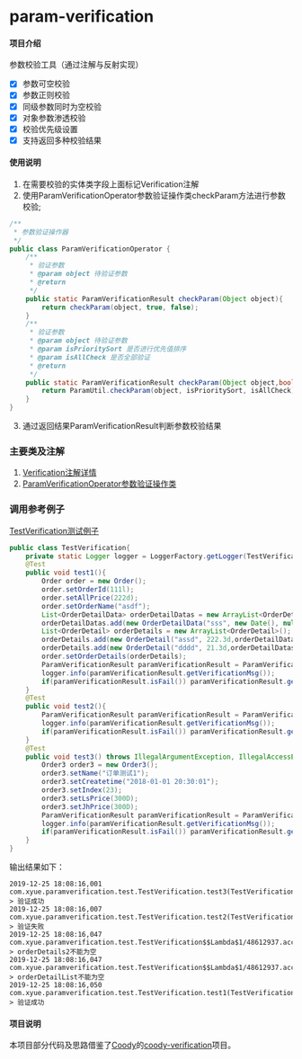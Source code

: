 # param-verification

#### 项目介绍
参数校验工具（通过注解与反射实现）
- [x] 参数可空校验
- [x] 参数正则校验
- [x] 同级参数同时为空校验
- [x] 对象参数渗透校验
- [x] 校验优先级设置
- [x] 支持返回多种校验结果

#### 使用说明
1. 在需要校验的实体类字段上面标记Verification注解
2. 使用ParamVerificationOperator参数验证操作类checkParam方法进行参数校验;
```java
/**
 * 参数验证操作器
 */
public class ParamVerificationOperator {
	/**
	 * 验证参数
	 * @param object 待验证参数
	 * @return
	 */
	public static ParamVerificationResult checkParam(Object object){
		return checkParam(object, true, false);
	}
	/**
	 * 验证参数
	 * @param object 待验证参数
	 * @param isPrioritySort 是否进行优先值排序
	 * @param isAllCheck 是否全部验证
	 * @return
	 */
	public static ParamVerificationResult checkParam(Object object,boolean isPrioritySort,boolean isAllCheck){
		return ParamUtil.checkParam(object, isPrioritySort, isAllCheck);
	}
}
```
3. 通过返回结果ParamVerificationResult判断参数校验结果

### 主要类及注解
1. [Verification注解详情](src/main/java/com/xyue/paramverification/annotation/Verification.java)
2. [ParamVerificationOperator参数验证操作类](src/main/java/com/xyue/paramverification/ParamVerificationOperator.java)

### 调用参考例子
[TestVerification测试例子](src/test/java/com/xyue/paramverification/test/TestVerification.java)
```java
public class TestVerification{
	private static Logger logger = LoggerFactory.getLogger(TestVerification.class);
	@Test
	public void test1(){
		Order order = new Order();
		order.setOrderId(111l);
		order.setAllPrice(222d);
		order.setOrderName("asdf");
		List<OrderDetailData> orderDetailDatas = new ArrayList<OrderDetailData>();
		orderDetailDatas.add(new OrderDetailData("sss", new Date(), null));
		List<OrderDetail> orderDetails = new ArrayList<OrderDetail>();
		orderDetails.add(new OrderDetail("assd", 222.3d,orderDetailDatas));
		orderDetails.add(new OrderDetail("dddd", 21.3d,orderDetailDatas));
		order.setOrderDetails(orderDetails);
		ParamVerificationResult paramVerificationResult = ParamVerificationOperator.checkParam(order);
		logger.info(paramVerificationResult.getVerificationMsg());
		if(paramVerificationResult.isFail()) paramVerificationResult.getHitMsgs().forEach(logger::info);
	}
	@Test
	public void test2(){
		ParamVerificationResult paramVerificationResult = ParamVerificationOperator.checkParam(new Order2(),false,true);
		logger.info(paramVerificationResult.getVerificationMsg());
		if(paramVerificationResult.isFail()) paramVerificationResult.getHitMsgs().forEach(logger::info);
	}
	@Test
	public void test3() throws IllegalArgumentException, IllegalAccessException, ParamVerificationException {
		Order3 order3 = new Order3();
		order3.setName("订单测试1");
		order3.setCreatetime("2018-01-01 20:30:01");
		order3.setIndex(23);
		order3.setLsPrice(300D);
		order3.setJhPrice(300D);
		ParamVerificationResult paramVerificationResult = ParamVerificationOperator.checkParam(order3,true,false);
		logger.info(paramVerificationResult.getVerificationMsg());
		if(paramVerificationResult.isFail()) paramVerificationResult.getHitMsgs().forEach(logger::info);
	}
}
```
输出结果如下：
```
2019-12-25 18:08:16,001 com.xyue.paramverification.test.TestVerification.test3(TestVerification.java:53)-> 验证成功 
2019-12-25 18:08:16,007 com.xyue.paramverification.test.TestVerification.test2(TestVerification.java:41)-> 验证失败 
2019-12-25 18:08:16,047 com.xyue.paramverification.test.TestVerification$$Lambda$1/48612937.accept(?:?)-> orderDetails2不能为空 
2019-12-25 18:08:16,047 com.xyue.paramverification.test.TestVerification$$Lambda$1/48612937.accept(?:?)-> orderDetailList不能为空 
2019-12-25 18:08:16,050 com.xyue.paramverification.test.TestVerification.test1(TestVerification.java:35)-> 验证成功 
```

#### 项目说明
本项目部分代码及思路借鉴了[Coody](https://gitee.com/coodyer)的[coody-verification](https://gitee.com/coodyer/coody-verification)项目。
